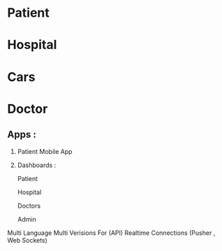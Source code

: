 # Patient

# Hospital

# Cars

# Doctor

> > > > > > > > > > > > > > > > > > > > > > > > > > > > >

## Apps :

1. Patient Mobile App

2. Dashboards :

    Patient

    Hospital

    Doctors

    Admin

>>>>>>>>>>>>>>>>>>>>>>>>>>>>>>>>>>>>>>>>>>>>>>>

Multi Language 
Multi Verisions For (API)
Realtime Connections (Pusher , Web Sockets)

